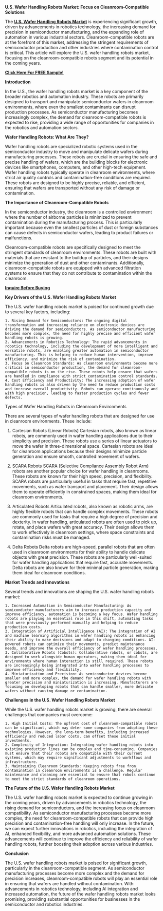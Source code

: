 **U.S. Wafer Handling Robots Market: Focus on Cleanroom-Compatible Solutions**

The **[U.S. Wafer Handling Robots Market](https://www.nextmsc.com/report/us-wafer-handling-robots-market)** is experiencing significant growth, driven by advancements in robotics technology, the increasing demand for precision in semiconductor manufacturing, and the expanding role of automation in various industrial sectors. Cleanroom-compatible robots are at the forefront of this market, addressing the stringent requirements of semiconductor production and other industries where contamination control is critical. This article will explore the U.S. wafer handling robots market, focusing on the cleanroom-compatible robots segment and its potential in the coming years.

**[Click Here For FREE Sample!](https://www.nextmsc.com/us-wafer-handling-robots-market/request-sample)**

**Introduction**

In the U.S., the wafer handling robots market is a key component of the broader robotics and automation industry. These robots are primarily designed to transport and manipulate semiconductor wafers in cleanroom environments, where even the smallest contaminants can disrupt production processes. As semiconductor manufacturing becomes increasingly complex, the demand for cleanroom-compatible robots is expected to rise, providing a wide range of opportunities for companies in the robotics and automation sectors.

**Wafer Handling Robots: What Are They?**

Wafer handling robots are specialized robotic systems used in the semiconductor industry to move and manipulate delicate wafers during manufacturing processes. These robots are crucial in ensuring the safe and precise handling of wafers, which are the building blocks for electronic devices like smartphones, computers, and other high-tech equipment.
Wafer handling robots typically operate in cleanroom environments, where strict air quality controls and contamination-free conditions are required. These robots are designed to be highly precise, reliable, and efficient, ensuring that wafers are transported without any risk of damage or contamination.

**The Importance of Cleanroom-Compatible Robots**

In the semiconductor industry, the cleanroom is a controlled environment where the number of airborne particles is minimized to prevent contamination during the manufacturing process. This is particularly important because even the smallest particles of dust or foreign substances can cause defects in semiconductor wafers, leading to product failures or malfunctions.

Cleanroom-compatible robots are specifically designed to meet the stringent standards of cleanroom environments. These robots are built with materials that are resistant to the buildup of particles, and their designs minimize the generation of dust and other contaminants. Additionally, cleanroom-compatible robots are equipped with advanced filtration systems to ensure that they do not contribute to contamination within the cleanroom.

**[Inquire Before Buying](https://www.nextmsc.com/us-wafer-handling-robots-market/request-sample)**

**Key Drivers of the U.S. Wafer Handling Robots Market**

The U.S. wafer handling robots market is poised for continued growth due to several key factors, including:
    
    1. Rising Demand for Semiconductors: The ongoing digital transformation and increasing reliance on electronic devices are driving the demand for semiconductors. As semiconductor manufacturing becomes more complex, the need for highly precise and efficient wafer handling robots is growing.
    2. Advancements in Robotics Technology: The rapid advancements in robotics technology, including the development of more intelligent and versatile robots, are enabling greater automation in semiconductor manufacturing. This is helping to reduce human intervention, improve efficiency, and minimize the risk of contamination.
    3. Focus on Cleanroom Standards: As cleanroom environments become more critical in semiconductor production, the demand for cleanroom-compatible robots is on the rise. These robots help ensure that wafers are handled in compliance with strict contamination control standards.
    4. Cost Efficiency and Productivity: The increasing adoption of wafer handling robots is also driven by the need to reduce production costs and increase overall productivity. Robots can operate continuously and with high precision, leading to faster production cycles and fewer defects.

Types of Wafer Handling Robots in Cleanroom Environments

There are several types of wafer handling robots that are designed for use in cleanroom environments. These include:

1. Cartesian Robots (Linear Robots)
Cartesian robots, also known as linear robots, are commonly used in wafer handling applications due to their simplicity and precision. These robots use a series of linear actuators to move the wafer in three-dimensional space. Cartesian robots are ideal for cleanroom applications because their designs minimize particle generation and ensure smooth, controlled movement of wafers.

2. SCARA Robots
SCARA (Selective Compliance Assembly Robot Arm) robots are another popular choice for wafer handling in cleanrooms. These robots are known for their high speed, precision, and flexibility. SCARA robots are particularly useful in tasks that require fast, repetitive movements, such as wafer transport and placement. Their design allows them to operate efficiently in constrained spaces, making them ideal for cleanroom environments.

3. Articulated Robots
Articulated robots, also known as robotic arms, are highly flexible robots that can handle complex movements. These robots are commonly used for tasks that require a high degree of precision and dexterity. In wafer handling, articulated robots are often used to pick up, rotate, and place wafers with great accuracy. Their design allows them to work effectively in cleanroom settings, where space constraints and contamination risks must be managed.

4. Delta Robots
Delta robots are high-speed, parallel robots that are often used in cleanroom environments for their ability to handle delicate objects with great precision. These robots are particularly well-suited for wafer handling applications that require fast, accurate movements. Delta robots are also known for their minimal particle generation, making them ideal for cleanroom conditions.

**Market Trends and Innovations**

Several trends and innovations are shaping the U.S. wafer handling robots market:
  
    1. Increased Automation in Semiconductor Manufacturing: As semiconductor manufacturers aim to increase production capacity and improve efficiency, automation is becoming a key focus. Wafer handling robots are playing an essential role in this shift, automating tasks that were previously performed manually and helping to reduce production costs.
    2. Integration of Artificial Intelligence (AI): The integration of AI and machine learning algorithms in wafer handling robots is enhancing their ability to make decisions and adapt to changing conditions. AI-powered robots can optimize their movements, predict maintenance needs, and improve the overall efficiency of wafer handling processes.
    3. Collaborative Robots (Cobots): Collaborative robots, or cobots, are designed to work alongside human operators, making them ideal for environments where human interaction is still required. These robots are increasingly being integrated into wafer handling processes to improve efficiency and flexibility.
    4. Miniaturization and Precision: As semiconductor devices become smaller and more complex, the demand for wafer handling robots with greater precision and miniaturization is increasing. Manufacturers are focusing on developing robots that can handle smaller, more delicate wafers without causing damage or contamination.

**Challenges in the U.S. Wafer Handling Robots Market**

While the U.S. wafer handling robots market is growing, there are several challenges that companies must overcome:
  
    1. High Initial Costs: The upfront cost of cleanroom-compatible robots can be significant, which may deter some companies from adopting these technologies. However, the long-term benefits, including increased efficiency and reduced labor costs, can offset these initial investments.
    2. Complexity of Integration: Integrating wafer handling robots into existing production lines can be complex and time-consuming. Companies must ensure that their robots are compatible with their current systems, which may require significant adjustments to workflows and infrastructure.
    3. Maintaining Cleanroom Standards: Keeping robots free from contamination in cleanroom environments is a challenge. Regular maintenance and cleaning are essential to ensure that robots continue to meet the strict standards of cleanroom operations.

**The Future of the U.S. Wafer Handling Robots Market**

The U.S. wafer handling robots market is expected to continue growing in the coming years, driven by advancements in robotics technology, the rising demand for semiconductors, and the increasing focus on cleanroom compatibility. As semiconductor manufacturing processes become more complex, the need for cleanroom-compatible robots that can provide high precision and contamination-free handling will only increase.
In the future, we can expect further innovations in robotics, including the integration of AI, enhanced flexibility, and more advanced automation solutions. These advancements will continue to improve the efficiency and reliability of wafer handling robots, further boosting their adoption across various industries.

**Conclusion**

The U.S. wafer handling robots market is poised for significant growth, particularly in the cleanroom-compatible segment. As semiconductor manufacturing processes become more complex and the demand for precision increases, cleanroom-compatible robots will play an essential role in ensuring that wafers are handled without contamination. With advancements in robotics technology, including AI integration and increased automation, the future of the wafer handling robots market looks promising, providing substantial opportunities for businesses in the semiconductor and robotics industries.
